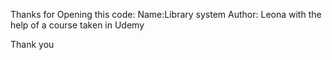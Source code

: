Thanks for Opening this code:
Name:Library system
Author: Leona with the help of a course taken in Udemy

Thank you